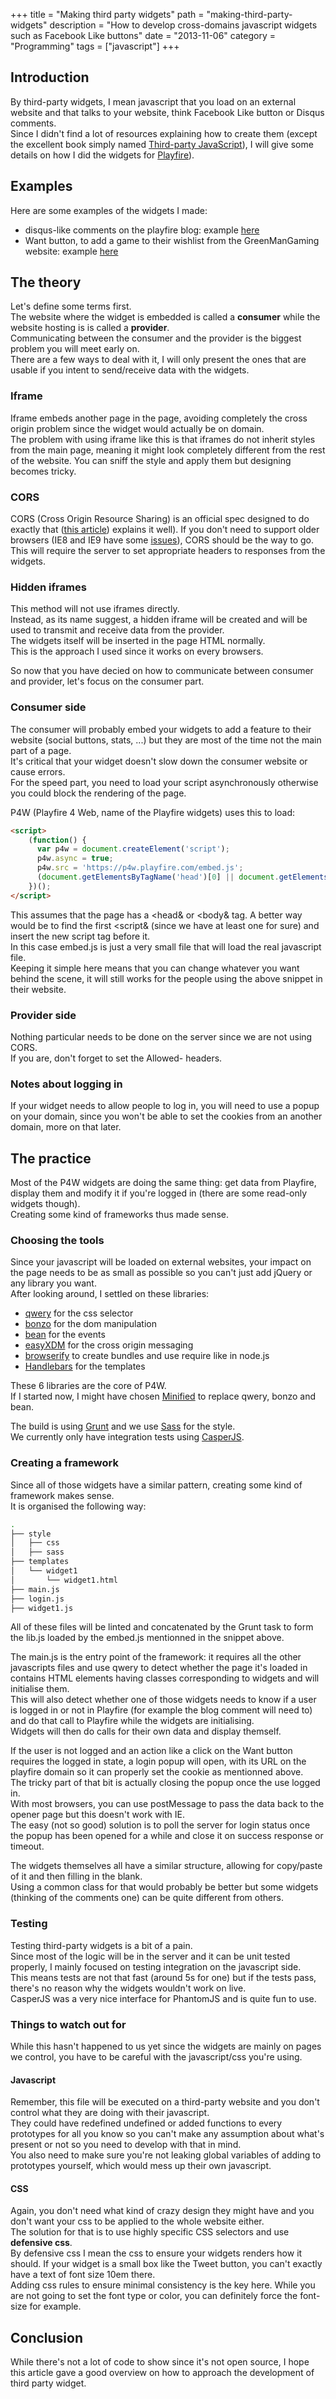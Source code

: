 +++
title = "Making third party widgets"
path = "making-third-party-widgets"
description = "How to develop cross-domains javascript widgets such as Facebook Like buttons"
date = "2013-11-06"
category = "Programming"
tags = ["javascript"]
+++

## Introduction
By third-party widgets, I mean javascript that you load on an external website and 
that talks to your website, think Facebook Like button or Disqus comments.  
Since I didn't find a lot of resources explaining how to create them (except the excellent book simply 
named [Third-party JavaScript](http://thirdpartyjs.com/ "Third-party JavaScript")), I will give some details on how I did the widgets for 
[Playfire](https://www.playfire.com/ "Playfire")).  

## Examples
Here are some examples of the widgets I made:

- disqus-like comments on the playfire blog: example [here](http://blog.playfire.com/2013/11/bf-vs-cod-which-do-you-want.html "Link to blog article") 
- Want button, to add a game to their wishlist from the GreenManGaming website: example [here](http://www.greenmangaming.com/s/gb/en/pc/games/strategy/football-manager-2014/ "GMG")

## The theory
Let's define some terms first.  
The website where the widget is embedded is called a **consumer** while the website hosting is is called a **provider**.  
Communicating between the consumer and the provider is the biggest problem you will meet early on.  
There are a few ways to deal with it, I will only present the ones that are usable if you intent to send/receive data with the widgets.  

### Iframe
Iframe embeds another page in the page, avoiding completely the cross origin problem since the widget would actually be on domain.  
The problem with using iframe like this is that iframes do not inherit styles from the main page, meaning it might look completely different
from the rest of the website. You can sniff the style and apply them but designing becomes tricky.

### CORS
CORS (Cross Origin Resource Sharing) is an official spec designed to do exactly that ([this article](http://www.html5rocks.com/en/tutorials/cors/ "Article about CORS")) explains it well). 
If you don't need to support older browsers (IE8 and IE9 have some [issues](http://blogs.msdn.com/b/ieinternals/archive/2010/05/13/xdomainrequest-restrictions-limitations-and-workarounds.aspx "CORS in IE8-9")), CORS should be the way to go.  
This will require the server to set appropriate headers to responses from the widgets.

### Hidden iframes
This method will not use iframes directly.  
Instead, as its name suggest, a hidden iframe will be created and will be used to transmit and receive data from the provider.  
The widgets itself will be inserted in the page HTML normally.  
This is the approach I used since it works on every browsers.

So now that you have decied on how to communicate between consumer and provider, let's focus on the consumer part.  

### Consumer side
The consumer will probably embed your widgets to add a feature to their website (social buttons, stats, ...) but they are most of the time 
not the main part of a page.  
It's critical that your widget doesn't slow down the consumer website or cause errors.  
For the speed part, you need to load your script asynchronously otherwise you could block the rendering of the page.

P4W (Playfire 4 Web, name of the Playfire widgets) uses this to load:

```html
<script>
    (function() {
      var p4w = document.createElement('script');
      p4w.async = true;
      p4w.src = 'https://p4w.playfire.com/embed.js';
      (document.getElementsByTagName('head')[0] || document.getElementsByTagName('body')[0]).appendChild(p4w);
    })();
</script>

```

This assumes that the page has a &lt;head&amp; or &lt;body&amp; tag. A better way would be to find the first &lt;script&amp; (since we have at least one for sure) and insert the new script tag before it.  
In this case embed.js is just a very small file that will load the real javascript file.  
Keeping it simple here means that you can change whatever you want behind the scene, it will still works for the people using the above snippet in their website.

### Provider side
Nothing particular needs to be done on the server since we are not using CORS.  
If you are, don't forget to set the Allowed- headers.

### Notes about logging in
If your widget needs to allow people to log in, you will need to use a popup on your domain, since you won't be able to set the cookies from an another domain, more on that later.

## The practice

Most of the P4W widgets are doing the same thing: get data from Playfire, display them and modify it if you're logged in (there are some read-only widgets though).  
Creating some kind of frameworks thus made sense.

### Choosing the tools
Since your javascript will be loaded on external websites, your impact on the page needs to be as small as possible so you can't just add jQuery or any library you want.  
After looking around, I settled on these libraries:

- [qwery](https://github.com/ded/qwery "qwery") for the css selector
- [bonzo](https://github.com/ded/bonzo "bonzo") for the dom manipulation
- [bean](https://github.com/fat/bean "bean") for the events
- [easyXDM](http://easyxdm.net/wp/ "easyXDM") for the cross origin messaging
- [browserify](http://browserify.org/ "browserify") to create bundles and use require like in node.js
- [Handlebars](http://handlebarsjs.com/ "handlebars") for the templates

These 6 libraries are the core of P4W.  
If I started now, I might have chosen [Minified](http://minifiedjs.com/ "Minified") to replace qwery, bonzo and bean.

The build is using [Grunt](http://gruntjs.com/ "Grunt") and we use [Sass](http://sass-lang.com/ "Sass") for the style.  
We currently only have integration tests using [CasperJS](http://casperjs.org/ "CasperJS").

### Creating a framework
Since all of those widgets have a similar pattern, creating some kind of framework makes sense.  
It is organised the following way:

```bash
.
├── style
│   ├── css
│   ├── sass
├── templates
│   └── widget1
│       └── widget1.html
├── main.js
├── login.js
├── widget1.js

```
All of these files will be linted and concatenated by the Grunt task to form the lib.js loaded by the embed.js mentionned in the snippet above.  

The main.js is the entry point of the framework: it requires all the other javascripts files and use qwery to detect whether the page it's loaded in contains 
HTML elements having classes corresponding to widgets and will initialise them.  
This will also detect whether one of those widgets needs to know if a user is logged in or not in Playfire (for example the blog comment will need to) and do that call to
Playfire while the widgets are initialising.  
Widgets will then do calls for their own data and display themself.  

If the user is not logged and an action like a click on the Want button requires the logged in state, a login popup will open, with its URL on the playfire domain so it can properly set the cookie as mentionned above.  
The tricky part of that bit is actually closing the popup once the use logged in.  
With most browsers, you can use postMessage to pass the data back to the opener page but this doesn't work with IE.  
The easy (not so good) solution is to poll the server for login status once the popup has been opened for a while and close it on success response or timeout.

The widgets themselves all have a similar structure, allowing for copy/paste of it and then filling in the blank.  
Using a common class for that would probably be better but some widgets (thinking of the comments one) can be quite different from others.

### Testing
Testing third-party widgets is a bit of a pain.  
Since most of the logic will be in the server and it can be unit tested properly, I mainly focused on testing integration on the javascript side.  
This means tests are not that fast (around 5s for one) but if the tests pass, there's no reason why the widgets wouldn't work on live.  
CasperJS was a very nice interface for PhantomJS and is quite fun to use.

### Things to watch out for  
While this hasn't happened to us yet since the widgets are mainly on pages we control, you have to be careful with the javascript/css you're using.

#### Javascript
Remember, this file will be executed on a third-party website and you don't control what they are doing with their javascript.  
They could have redefined undefined or added functions to every prototypes for all you know so you can't make any assumption about what's present or not so you need to develop with that in mind.  
You also need to make sure you're not leaking global variables of adding to prototypes yourself, which would mess up their own javascript.

#### CSS
Again, you don't need what kind of crazy design they might have and you don't want your css to be applied to the whole website either.  
The solution for that is to use highly specific CSS selectors and use **defensive css**.  
By defensive css I mean the css to ensure your widgets renders how it should. If your widget is a small box like the Tweet button, you can't exactly have a text of font size 10em there.  
Adding css rules to ensure minimal consistency is the key here. While you are not going to set the font type or color, you can definitely force the font-size for example.


## Conclusion
While there's not a lot of code to show since it's not open source, I hope this article gave a good overview on how to approach the development of third party widget.  

